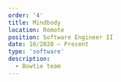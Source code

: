 ```yaml
---
order: '4'
title: Mindbody
location: Remote
position: Software Engineer II
date: 10/2020 – Present
type: 'software'
description:
  - Bowtie team
---
```

